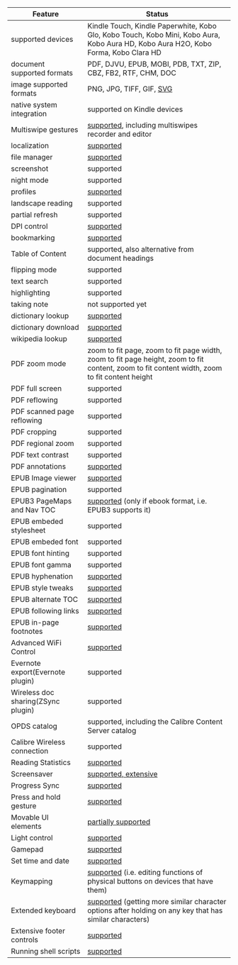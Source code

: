 | Feature |  Status  |
| ------ | ------ |
|  supported devices  |  Kindle Touch, Kindle Paperwhite, Kobo Glo, Kobo Touch, Kobo Mini, Kobo Aura, Kobo Aura HD, Kobo Aura H2O, Kobo Forma, Kobo Clara HD  |
| document supported formats |  PDF, DJVU, EPUB, MOBI, PDB, TXT, ZIP, CBZ, FB2, RTF, CHM, DOC |
| image supported formats |  PNG, JPG, TIFF, GIF, [SVG](https://github.com/koreader/koreader/pull/2832) |
| native system integration | supported on Kindle devices |
| Multiswipe gestures | [supported](https://github.com/koreader/koreader/wiki/multiswipes), including multiswipes recorder and editor |
| localization | [supported](https://github.com/koreader/koreader/wiki/Localization) |
| file manager | [supported](https://github.com/koreader/koreader/wiki/File-manager) |
| screenshot | supported |
| night mode | supported |
| profiles | [supported](https://github.com/koreader/koreader/wiki/Profiles) |
| landscape reading | supported |
| partial refresh | supported |
| DPI control | [supported](https://github.com/koreader/koreader/wiki/DPI-control) |
| bookmarking | [supported](https://github.com/koreader/koreader/wiki/Bookmarks) |
| Table of Content | supported, also alternative from document headings |
| flipping mode | supported |
| text search | supported |
| highlighting | supported |
| taking note | not supported yet |
| dictionary lookup | [supported](https://github.com/koreader/koreader/wiki/Dictionary-support) |
| dictionary download | [supported](https://github.com/koreader/koreader/wiki/Dictionary-download) |
| wikipedia lookup | [supported](https://github.com/koreader/koreader/wiki/Wikipedia-support) |
| PDF zoom mode | zoom to fit page, zoom to fit page width, zoom to fit page height, zoom to fit content, zoom to fit content width, zoom to fit content height|
| PDF full screen | supported |
| PDF reflowing | supported |
| PDF scanned page reflowing | supported |
| PDF cropping | supported |
| PDF regional zoom | supported |
| PDF text contrast | supported |
| PDF annotations | [supported](https://github.com/koreader/koreader/wiki/PDF-Annotations) |
| EPUB Image viewer | [supported](https://github.com/koreader/koreader/wiki/Image-Viewer) |
| EPUB pagination | supported |
| EPUB3 PageMaps and Nav TOC | [supported](https://github.com/koreader/koreader/wiki/Nav-TOC-and-page-maps) (only if ebook format, i.e. EPUB3 supports it) |
| EPUB embeded stylesheet | supported |
| EPUB embeded font | supported |
| EPUB font hinting | supported |
| EPUB font gamma | supported |
| EPUB hyphenation | [supported](https://github.com/koreader/koreader/wiki/Hyphenation) |
| EPUB style tweaks | [supported](https://github.com/koreader/koreader/wiki/Style-tweaks) |
| EPUB alternate TOC | [supported](https://github.com/koreader/koreader/wiki/Alternate-TOC) |
| EPUB following links | [supported](https://github.com/koreader/koreader/wiki/Following-links-within-documents) |
| EPUB in-page footnotes | [supported](https://github.com/koreader/koreader/wiki/In-page-footnotes) |
| Advanced WiFi Control | [supported](https://github.com/koreader/koreader/wiki/Advanced-WiFi-control) |
| Evernote export(Evernote plugin) | supported |
| Wireless doc sharing(ZSync plugin) | supported |
| OPDS catalog | supported, including the Calibre Content Server catalog |
| Calibre Wireless connection | supported |
| Reading Statistics | [supported](https://github.com/koreader/koreader/wiki/Statistics-plugin) |
| Screensaver | [supported, extensive](https://github.com/koreader/koreader/wiki/Screen-saver-options) |
| Progress Sync | [supported](https://github.com/koreader/koreader/wiki/Progress-sync) |
| Press and hold gesture | [supported](https://github.com/koreader/koreader/wiki/Press-and-hold-function) |
| Movable UI elements | [partially supported](https://github.com/koreader/koreader/wiki/Movable-UI-elements) |
| Light control | [supported](https://github.com/koreader/koreader/wiki/Light-control) |
| Gamepad | [supported](https://github.com/koreader/koreader/wiki/Gamepad-support) |
| Set time and date | [supported](https://github.com/koreader/koreader/wiki/Set-time-and-date) |
| Keymapping | [supported](https://github.com/koreader/koreader/wiki/Keymapping) (i.e. editing functions of physical buttons on devices that have them) |
| Extended keyboard | [supported](https://github.com/koreader/koreader/wiki/Extended-keyboard---swipe-to-get-new-characters) (getting more similar character options after holding on any key that has similar characters) |
| Extensive footer controls | [supported](https://github.com/koreader/koreader/wiki/Extensive-footer-controls) |
| Running shell scripts | [supported](https://github.com/koreader/koreader/wiki/Shell-scripts) |
